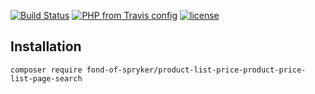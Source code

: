 [![Build Status](https://travis-ci.org/fond-of/spryker-product-list-price-product-price-list-page-search.svg?branch=master)](https://travis-ci.org/fond-of/spryker-product-list-price-product-price-list-page-search)
[![PHP from Travis config](https://img.shields.io/travis/php-v/fond-of/spryker-product-list-price-product-price-list-page-search.svg)](https://php.net/)
[![license](https://img.shields.io/github/license/fond-of/spryker-product-list-price-product-price-list-page-search.svg)](https://packagist.org/packages/fond-of-spryker/product-list-price-product-price-list-page-search)

## Installation

```
composer require fond-of-spryker/product-list-price-product-price-list-page-search
```
